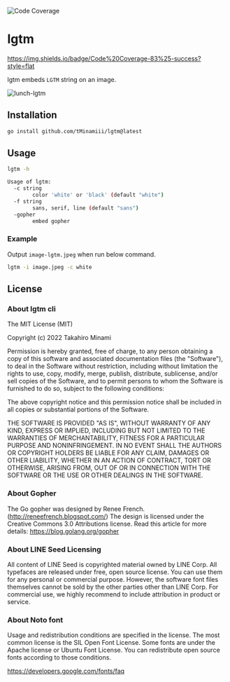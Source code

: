 ![Code Coverage](https://img.shields.io/badge/Code%20Coverage-33%25-critical?style=flat)

# lgtm

https://img.shields.io/badge/Code%20Coverage-83%25-success?style=flat

lgtm embeds `LGTM` string on an image.

![lunch-lgtm](https://user-images.githubusercontent.com/31730505/194919314-fc3b9fb9-fd47-46bf-a91a-2d148caf50b3.jpg)

## Installation

```sh
go install github.com/tMinamiii/lgtm@latest
```

## Usage

```sh
lgtm -h

Usage of lgtm:
  -c string
        color 'white' or 'black' (default "white")
  -f string
        sans, serif, line (default "sans")
  -gopher
        embed gopher
```

### Example

Output `image-lgtm.jpeg` when run below command.

```sh
lgtm -i image.jpeg -c white
```

## License

### About lgtm cli

The MIT License (MIT)

Copyright (c) 2022 Takahiro Minami

Permission is hereby granted, free of charge, to any person obtaining a copy
of this software and associated documentation files (the "Software"), to deal
in the Software without restriction, including without limitation the rights
to use, copy, modify, merge, publish, distribute, sublicense, and/or sell
copies of the Software, and to permit persons to whom the Software is
furnished to do so, subject to the following conditions:

The above copyright notice and this permission notice shall be included in all
copies or substantial portions of the Software.

THE SOFTWARE IS PROVIDED "AS IS", WITHOUT WARRANTY OF ANY KIND, EXPRESS OR
IMPLIED, INCLUDING BUT NOT LIMITED TO THE WARRANTIES OF MERCHANTABILITY,
FITNESS FOR A PARTICULAR PURPOSE AND NONINFRINGEMENT. IN NO EVENT SHALL THE
AUTHORS OR COPYRIGHT HOLDERS BE LIABLE FOR ANY CLAIM, DAMAGES OR OTHER
LIABILITY, WHETHER IN AN ACTION OF CONTRACT, TORT OR OTHERWISE, ARISING FROM,
OUT OF OR IN CONNECTION WITH THE SOFTWARE OR THE USE OR OTHER DEALINGS IN THE
SOFTWARE.

### About Gopher

The Go gopher was designed by Renee French. (http://reneefrench.blogspot.com/)
The design is licensed under the Creative Commons 3.0 Attributions license.
Read this article for more details: https://blog.golang.org/gopher


### About LINE Seed Licensing

All content of LINE Seed is copyrighted material owned by LINE Corp.
All typefaces are released under free, open source license.
You can use them for any personal or commercial purpose.
However, the software font files themselves cannot be sold by the other parties other than LINE Corp.
For commercial use, we highly recommend to include attribution in product or service.

### About Noto font

Usage and redistribution conditions are specified in the license. The most common license is the SIL Open Font License. Some fonts are under the Apache license or Ubuntu Font License. You can redistribute open source fonts according to those conditions.

https://developers.google.com/fonts/faq
